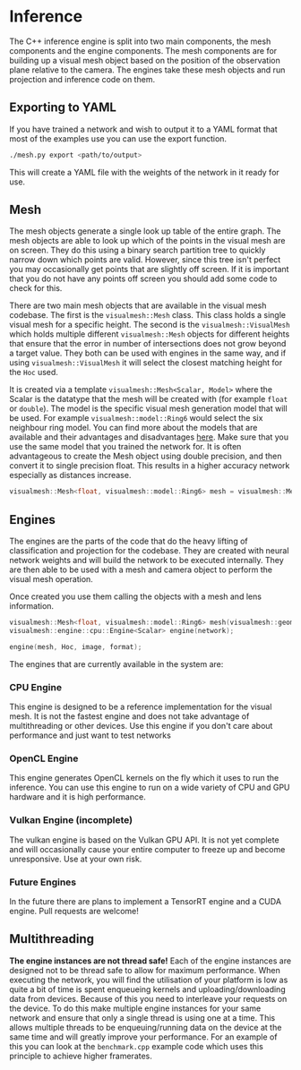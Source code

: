 # Inference
The C++ inference engine is split into two main components, the mesh components and the engine components.
The mesh components are for building up a visual mesh object based on the position of the observation plane relative to the camera.
The engines take these mesh objects and run projection and inference code on them.

## Exporting to YAML
If you have trained a network and wish to output it to a YAML format that most of the examples use you can use the export function.
```sh
./mesh.py export <path/to/output>
```
This will create a YAML file with the weights of the network in it ready for use.

## Mesh
The mesh objects generate a single look up table of the entire graph.
The mesh objects are able to look up which of the points in the visual mesh are on screen.
They do this using a binary search partition tree to quickly narrow down which points are valid.
However, since this tree isn't perfect you may occasionally get points that are slightly off screen.
If it is important that you do not have any points off screen you should add some code to check for this.

There are two main mesh objects that are available in the visual mesh codebase.
The first is the `visualmesh::Mesh` class.
This class holds a single visual mesh for a specific height.
The second is the `visualmesh::VisualMesh` which holds multiple different `visualmesh::Mesh` objects for different heights that ensure that the error in number of intersections does not grow beyond a target value.
They both can be used with engines in the same way, and if using `visualmesh::VisualMesh` it will select the closest matching height for the `Hoc` used.

It is created via a template `visualmesh::Mesh<Scalar, Model>` where the Scalar is the datatype that the mesh will be created with (for example `float` or `double`).
The model is the specific visual mesh generation model that will be used.
For example `visualmesh::model::Ring6` would select the six neighbour ring model.
You can find more about the models that are available and their advantages and disadvantages [here](flavour/projection.md).
Make sure that you use the same model that you trained the network for.
It is often advantageous to create the Mesh object using double precision, and then convert it to single precision float.
This results in a higher accuracy network especially as distances increase.
```cpp
visualmesh::Mesh<float, visualmesh::model::Ring6> mesh = visualmesh::Mesh<double, visualmesh::model::Ring6>(visualmesh::geometry::Sphere<double>(0.05), 1.0, 5, 20);
```

## Engines
The engines are the parts of the code that do the heavy lifting of classification and projection for the codebase.
They are created with neural network weights and will build the network to be executed internally.
They are then able to be used with a mesh and camera object to perform the visual mesh operation.

Once created you use them calling the objects with a mesh and lens information.
```cpp
visualmesh::Mesh<float, visualmesh::model::Ring6> mesh(visualmesh::geometry::Sphere<double>(0.05), 1.0, 5, 20);
visualmesh::engine::cpu::Engine<Scalar> engine(network);

engine(mesh, Hoc, image, format);
```

The engines that are currently available in the system are:

### CPU Engine
This engine is designed to be a reference implementation for the visual mesh.
It is not the fastest engine and does not take advantage of multithreading or other devices.
Use this engine if you don't care about performance and just want to test networks

### OpenCL Engine
This engine generates OpenCL kernels on the fly which it uses to run the inference.
You can use this engine to run on a wide variety of CPU and GPU hardware and it is high performance.

### Vulkan Engine (incomplete)
The vulkan engine is based on the Vulkan GPU API.
It is not yet complete and will occasionally cause your entire computer to freeze up and become unresponsive.
Use at your own risk.

### Future Engines
In the future there are plans to implement a TensorRT engine and a CUDA engine.
Pull requests are welcome!

## Multithreading
**The engine instances are not thread safe!**
Each of the engine instances are designed not to be thread safe to allow for maximum performance.
When executing the network, you will find the utilisation of your platform is low as quite a bit of time is spent enqueueing kernels and uploading/downloading data from devices.
Because of this you need to interleave your requests on the device.
To do this make multiple engine instances for your same network and ensure that only a single thread is using one at a time.
This allows multiple threads to be enqueuing/running data on the device at the same time and will greatly improve your performance.
For an example of this you can look at the `benchmark.cpp` example code which uses this principle to achieve higher framerates.
